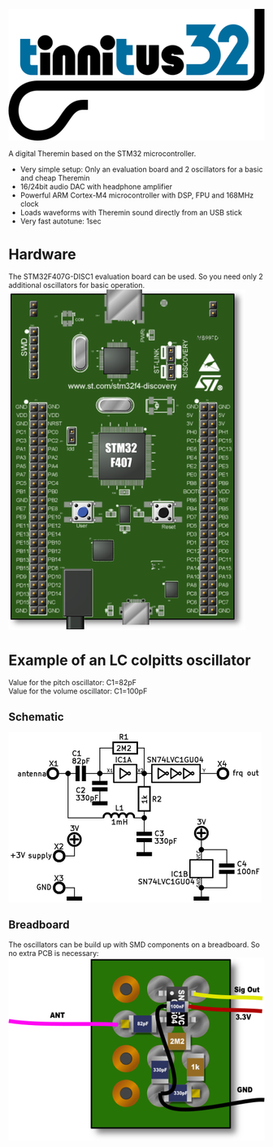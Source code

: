 ![tinnitus32](pics/tinnitus32_logo.png "logo")

A digital Theremin based on the STM32 microcontroller.

* Very simple setup: Only an evaluation board and 2 oscillators for a basic
and cheap Theremin
* 16/24bit audio DAC with headphone amplifier
* Powerful ARM Cortex-M4 microcontroller with DSP, FPU and 168MHz clock
* Loads waveforms with Theremin sound directly from an USB stick
* Very fast autotune: 1sec

# Hardware
The STM32F407G-DISC1 evaluation board can be used.
So you need only 2 additional oscillators for basic operation.  
![tinnitus32](pics/stm32F407_disco.png "STM32F407G-DISC1")

# Example of an LC colpitts oscillator 
Value for the pitch oscillator: C1=82pF  
Value for the volume oscillator: C1=100pF  
## Schematic
![tinnitus32](pics/tinnitus32_osc_sch.png "tinnitus32 oscillator schematic")

## Breadboard
The oscillators can be build up with SMD components on a breadboard.
So no extra PCB is necessary:  
![tinnitus32](pics/tinnitus32_osc_pcb.png "tinnitus32 oscillator build on a breadboard")
